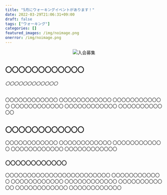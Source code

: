 ```yaml
---
title: "5月にウォーキングイベントがあります！"
date: 2022-03-29T21:06:31+09:00
draft: false
tags: ["ウォーキング"]
categories: []
featured_images: /img/noimage.png
onerror: /img/noimage.png
---
```


<div style="text-align: center;">
    <img src="/img/noimage.png" class="center" alt="入会募集"></img>
</div>

## 〇〇〇〇〇〇〇〇〇〇〇〇


###### 〇〇〇〇〇〇〇〇〇〇〇〇

〇〇〇〇〇〇〇〇〇〇〇〇
〇〇〇〇〇〇〇〇〇〇〇〇
〇〇〇〇〇〇〇〇〇〇〇〇
〇〇〇〇〇〇〇〇〇〇〇〇
〇〇〇〇〇〇〇〇〇〇〇〇
〇〇〇〇〇〇〇〇〇〇〇〇


## 〇〇〇〇〇〇〇〇〇〇〇〇

〇〇〇〇〇〇〇〇〇〇〇〇
〇〇〇〇〇〇〇〇〇〇〇〇
〇〇〇〇〇〇〇〇〇〇〇〇
〇〇〇〇〇〇〇〇〇〇〇〇
〇〇〇〇〇〇〇〇〇〇〇〇


### 〇〇〇〇〇〇〇〇〇〇〇〇

〇〇〇〇〇〇〇〇〇〇〇〇〇〇〇〇〇〇〇〇〇〇〇〇
〇〇〇〇〇〇〇〇〇〇〇〇
〇〇〇〇〇〇〇〇〇〇〇〇
〇〇〇〇〇〇〇〇〇〇〇〇
〇〇〇〇〇〇〇〇〇〇〇〇
〇〇〇〇〇〇〇〇〇〇〇〇
〇〇〇〇〇〇〇〇〇〇〇〇